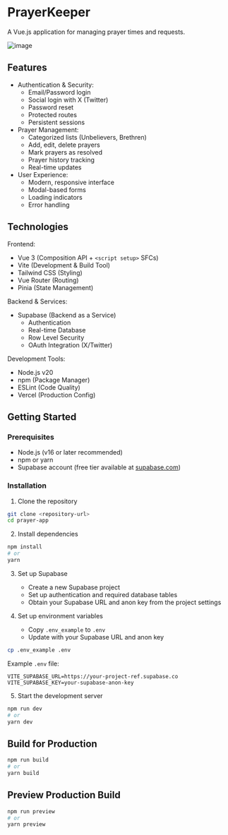 # PrayerKeeper 

A Vue.js application for managing prayer times and requests.

![image](https://github.com/user-attachments/assets/97867b89-8a0c-405d-8251-0733fc842ac9)

## Features

- Authentication & Security:
  - Email/Password login
  - Social login with X (Twitter)
  - Password reset
  - Protected routes
  - Persistent sessions
- Prayer Management:
  - Categorized lists (Unbelievers, Brethren)
  - Add, edit, delete prayers
  - Mark prayers as resolved
  - Prayer history tracking
  - Real-time updates
- User Experience:
  - Modern, responsive interface
  - Modal-based forms
  - Loading indicators
  - Error handling

## Technologies

Frontend:
- Vue 3 (Composition API + `<script setup>` SFCs)
- Vite (Development & Build Tool)
- Tailwind CSS (Styling)
- Vue Router (Routing)
- Pinia (State Management)

Backend & Services:
- Supabase (Backend as a Service)
  - Authentication
  - Real-time Database
  - Row Level Security
  - OAuth Integration (X/Twitter)

Development Tools:
- Node.js v20
- npm (Package Manager)
- ESLint (Code Quality)
- Vercel (Production Config)

## Getting Started

### Prerequisites

- Node.js (v16 or later recommended)
- npm or yarn
- Supabase account (free tier available at [supabase.com](https://supabase.com))

### Installation

1. Clone the repository
```bash
git clone <repository-url>
cd prayer-app
```

2. Install dependencies
```bash
npm install
# or
yarn
```

3. Set up Supabase
   - Create a new Supabase project
   - Set up authentication and required database tables
   - Obtain your Supabase URL and anon key from the project settings

4. Set up environment variables
   - Copy `.env_example` to `.env`
   - Update with your Supabase URL and anon key

```bash
cp .env_example .env
```

Example `.env` file:
```
VITE_SUPABASE_URL=https://your-project-ref.supabase.co
VITE_SUPABASE_KEY=your-supabase-anon-key
```

5. Start the development server
```bash
npm run dev
# or
yarn dev
```

## Build for Production

```bash
npm run build
# or
yarn build
```

## Preview Production Build

```bash
npm run preview
# or
yarn preview
```
